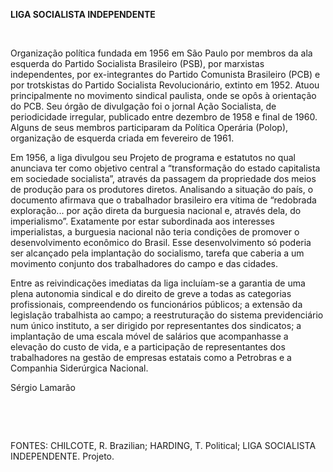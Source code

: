 **LIGA SOCIALISTA INDEPENDENTE**

 

Organização política fundada em 1956 em São Paulo por membros da ala
esquerda do Partido Socialista Brasileiro (PSB), por marxistas
independentes, por ex-integrantes do Partido Comunista Brasileiro (PCB)
e por trotskistas do Partido Socialista Revolucionário, extinto em 1952.
Atuou principalmente no movimento sindical paulista, onde se opôs à
orientação do PCB. Seu órgão de divulgação foi o jornal Ação Socialista,
de periodicidade irregular, publicado entre dezembro de 1958 e final de
1960. Alguns de seus membros participaram da Política Operária (Polop),
organização de esquerda criada em fevereiro de 1961.

Em 1956, a liga divulgou seu Projeto de programa e estatutos no qual
anunciava ter como objetivo central a “transformação do estado
capitalista em sociedade socialista”, através da passagem da propriedade
dos meios de produção para os produtores diretos. Analisando a situação
do país, o documento afirmava que o trabalhador brasileiro era vítima de
“redobrada exploração... por ação direta da burguesia nacional e,
através dela, do imperialismo”. Exatamente por estar subordinada aos
interesses imperialistas, a burguesia nacional não teria condições de
promover o desenvolvimento econômico do Brasil. Esse desenvolvimento só
poderia ser alcançado pela implantação do socialismo, tarefa que caberia
a um movimento conjunto dos trabalhadores do campo e das cidades.

Entre as reivindicações imediatas da liga incluíam-se a garantia de uma
plena autonomia sindical e do direito de greve a todas as categorias
profissionais, compreendendo os funcionários públicos; a extensão da
legislação trabalhista ao campo; a reestruturação do sistema
previdenciário num único instituto, a ser dirigido por representantes
dos sindicatos; a implantação de uma escala móvel de salários que
acompanhasse a elevação do custo de vida, e a participação de
representantes dos trabalhadores na gestão de empresas estatais como a
Petrobras e a Companhia Siderúrgica Nacional.

Sérgio Lamarão

 

 

FONTES: CHILCOTE, R. Brazilian; HARDING, T. Political; LIGA SOCIALISTA
INDEPENDENTE. Projeto.

 
